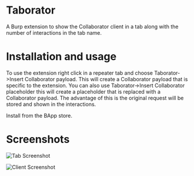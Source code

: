 # Taborator
A Burp extension to show the Collaborator client in a tab along with the number of interactions in the tab name.

# Installation and usage

To use the extension right click in a repeater tab and choose Taborator->Insert Collaborator payload. This will create a Collaborator payload that is specific to the extension. You can also use Taborator->Insert Collaborator placeholder this will create a placeholder that is replaced with a Collaborator payload. The advantage of this is the original request will be stored and shown in the interactions.

Install from the BApp store.

# Screenshots

![Tab Screenshot](https://github.com/hackvertor/taborator/blob/master/images/screenshot-tab.png)

![Client Screenshot](https://github.com/hackvertor/taborator/blob/master/images/client-tab.png)